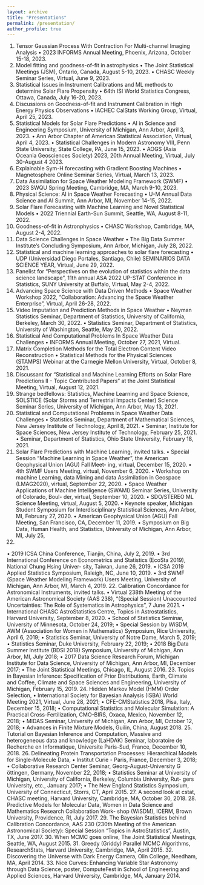 ```yaml
---
layout: archive 
title: "Presentations"
permalink: /presentation/
author_profile: true
---
```


1. Tensor Gaussian Process With Contraction For Multi-channel Imaging Analysis
• 2023 INFORMS Annual Meeting, Phoenix, Arizona, October 15-18, 2023.
2. Model fitting and goodness-of-fit in astrophysics
• The Joint Statistical Meetings (JSM), Ontario, Canada, August 5-10, 2023.
• CHASC Weekly Seminar Series, Virtual, June 9, 2023.
3. Statistical Issues in Instrument Calibrations and ML methods to determine Solar Flare Propensity
• 64th ISI World Statistics Congress, Ottawa, Canada, July 16-20, 2023.
4. Discussions on Goodness-of-fit and Instrument Calibration in High Energy Physics Observations
• IACHEC CalStats Working Group, Virtual, April 25, 2023.
5. Statistical Models for Solar Flare Predictions
• AI in Science and Engineering Symposium, University of Michigan, Ann Arbor, April 3, 2023.
• Ann Arbor Chapter of American Statistical Association, Virtual, April 4, 2023.
• Statistical Challenges in Modern Astronomy VIII, Penn State University, State College, PA, June 15, 2023.
• AOGS (Asia Oceania Geosciences Society) 2023, 20th Annual Meeting, Virtual, July 30-August 4 2023.
6. Explainable Sym-H forecasting with Gradient Boosting Machines
• Magnetosphere Online Seminar Series, Virtual, March 13, 2023.
7. Data Assimilation for Space Weather Modeling Framework (SWMF)
• 2023 SWQU Spring Meeting, Cambridge, MA, March 9-10, 2023.
8. Physical Science: AI in Space Weather Forecasting
• U-M Annual Data Science and AI Summit, Ann Arbor, MI, November 14-15, 2022.
9. Solar Flare Forecasting with Machine Learning and Novel Statistical Models
• 2022 Triennial Earth-Sun Summit, Seattle, WA, August 8-11, 2022.
10. Goodness-of-fit in Astronphysics
• CHASC Workshop, Cambridge, MA, August 2-4, 2022.
11. Data Science Challenges in Space Weather
• The Big Data Summer Institute’s Concluding Symposium, Ann Arbor, Michigan, July 28, 2022.
12. Statistical and machine learning approaches to solar flare forecasting
• UDP (Universidad Diego Portales, Santiago, Chile) SEMINARIOS DATA SCIENCE YEAR, Virtual, June
29, 2022.
13. Panelist for “Perspectives on the evolution of statistics within the data science landscape”, 11th annual ASA
2022 UP-STAT Conference in Statistics, SUNY University at Buffalo, Virtual, May 2-4, 2022.
14. Advancing Space Science with Data Driven Methods
• Space Weather Workshop 2022, “Collaboration: Advancing the Space Weather Enterprise”, Virtual, April
26-28, 2022.
15. Video Imputation and Prediction Methods in Space Weather
• Neyman Statistics Seminar, Department of Statistics, University of California, Berkeley, March 30, 2022.
• Statistics Seminar, Department of Statistics, University of Washington, Seattle, May 20, 2022.
16. Statistical And Computational Problems In Space Weather Data Challenges
• INFORMS Annual Meeting, October 27, 2021, Virtual.
17. Matrix Completion Methods for the Total Electron Content Video Reconstruction
• Statistical Methods for the Physical Sciences (STAMPS) Webinar at the Carnegie Mellon University, Virtual,
October 8, 2021.
18. Discussant for “Statistical and Machine Learning Efforts on Solar Flare Predictions II - Topic Contributed
Papers” at the Joint Statistical Meeting, Virtual, August 12, 2021.
19. Strange bedfellows: Statistics, Machine Learning and Space Science, SOLSTICE (Solar Storms and Terrestrial
Impacts Center) Science Seminar Series, University of Michigan, Ann Arbor, May 13, 2021.
20. Statistical and Computational Problems in Space Weather Data Challenges
• Statistics Seminar, Department of Mathematical Sciences, New Jersey Institute of Technology, April 8, 2021.
• Seminar, Institute for Space Sciences, New Jersey Institute of Technology, February 25, 2021.
• Seminar, Department of Statistics, Ohio State University, February 18, 2021.
21. Solar Flare Predictions with Machine Learning, invited talks.
• Special Session “Machine Learning in Space Weather”, the American Geophysical Union (AGU) Fall Meet-
ing, virtual, December 15, 2020.
• 4th SWMF Users Meeting, virtual, November 6, 2020.
• Workshop on machine Learning, data Mining and data Assimilation in Geospace (LMAG2020), virtual,
September 22, 2020.
• Space Weather Applications of Machine Intelligence (SWAMI) Seminar Series, University of Colorado, Boul-
der, virtual, September 10, 2020.
• SDO/STEREO ML Science Meeting, virtual, August 5, 2020.
• Keynote speaker, Michigan Student Symposium for Interdisciplinary Statistical Sciences, Ann Arbor, MI,
February 27, 2020.
• American Geophysical Union (AGU) Fall Meeting, San Francisco, CA, December 11, 2019.
• Symposium on Big Data, Human Health, and Statistics, University of Michigan, Ann Arbor, MI, July 25,
2019.
• 2019 ICSA China Conference, Tianjin, China, July 2, 2019.
• 3rd International Conference on Econometrics and Statistics (EcoSta 2019), National Chung Hsing Univer-
sity, Taiwan, June 26, 2019.
• ICSA 2019 Applied Statistics Symposium, Raleigh, NC, June 10, 2019.
• 3rd SWMF (Space Weather Modeling Framework) Users Meeting, University of Michigan, Ann Arbor, MI,
March 4, 2019.
22. Calibration Concordance for Astronomical Instruments, invited talks.
• Virtual 238th Meeting of the American Astronomical Society (AAS 238), “(Special Session) Unaccounted
Uncertainties: The Role of Systematics in Astrophysics”, 7 June 2021.
• International CHASC AstroStatistics Centre, Topics in Astrostatistics, Harvard University, September 8,
2020.
• School of Statistics Seminar, University of Minnesota, October 24, 2019;
• Special Session by WiSDM, AWM (Association for Women in Mathematics) Symposium, Rice University,
April 6, 2019;
• Statistics Seminar, University of Notre Dame, March 5, 2019;
• Statistics Seminar, Duke University, February 22, 2019;
• 2018 Big Data Summer Institute (BDSI 2018) Symposium, University of Michigan, Ann Arbor, MI, July
2018;
• 2017 Data Science Research Forum, Michigan Institute for Data Science, University of Michigan, Ann Arbor,
MI, December 2017;
• The Joint Statistical Meetings, Chicago, IL, August 2016.
23. Topics in Bayesian Inference: Specification of Prior Distributions, Earth, Climate and Coffee, Climate and
Space Sciences and Engineering, University of Michigan, February 15, 2019.
24. Hidden Markov Model (HMM) Order Selection,
• International Society for Bayesian Analysis (ISBA) World Meeting 2021, Virtual, June 28, 2021;
• CFE-CMStatistics 2018, Pisa, Italy, December 15, 2018;
• Computational Statistics and Molecular Simulation: A Practical Cross-Fertilization, CMO-BIRS, Oxaca,
Mexico, November 12, 2018;
• MIDAS Seminar, University of Michigan, Ann Arbor, MI, October 12, 2018;
• Advances in Finite Mixture Models, Guilin, China, August 2018.
25. Tutorial on Bayesian Inference and Computation, Massive and heterogeneous data and knowledge (LaHDAK)
Seminar, laboratoire de Recherche en Informatique, Universite Paris-Sud, France, December 10, 2018.
26. Delineating Protein Transportation Processes: Hierarchical Models for Single-Molecule Data,
• Institut Curie - Paris, France, December 3, 2018;
• Collaborative Research Center Seminar, Georg-August-University G ̈ottingen, Germany, November 22, 2018;
• Statistics Seminar at University of Michigan, University of California, Berkeley, Columbia University, Rut-
gers University, etc., January 2017;
• The New England Statistics Symposium, University of Connecticut, Storrs, CT, April 2015.
27. A second look at cstat, CHASC meeting, Harvard University, Cambridge, MA, October 30, 2018.
28. Predictive Models for Molecular Data, Women in Data Science and Mathematics Research Collaboration Work-
shop (WiSDM), ICERM, Brown University, Providence, RI, July 2017.
29. The Bayesian Statistics behind Calibration Concordance, AAS 230 (230th Meeting of the American Astronomical
Society): Special Session “Topics in AstroStatistics”, Austin, TX, June 2017.
30. When MCMC goes online, The Joint Statistical Meetings, Seattle, WA, August 2015.
31. Greedy (Griddy) Parallel MCMC Algorithms, ResearchStats, Harvard University, Cambridge, MA, April 2015.
32. Discovering the Universe with Dark Energy Camera, Olin College, Needham, MA, April 2014.
33. Nice Curves: Enhancing Variable Star Astronomy through Data Science, poster, ComputeFest in School of
Engineering and Applied Sciences, Harvard University, Cambridge, MA, January 2014.
